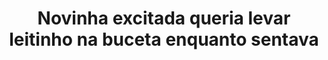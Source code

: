 ---
layout: post
title: Novinha excitada queria levar leitinho na buceta enquanto sentava
thumb: novinha-excitada-queria-levar-leitinho-na-buceta-enquanto-sentava
duration: "05:20"
permalink: /:title
video: https://www.xvideos.com/embedframe/66840075
categories: cumshot, cum, teen, hardcore, latina, creampie, gostosa, corno, novinha, sentando, natural-tits, teen-creampie, gozada-dentro, nicoly-couple
---